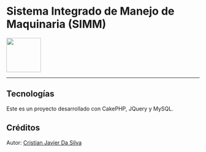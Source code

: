# Sistema Integrado de Manejo de Maquinaria (SIMM)

<img height="90" src="https://github.com/cristianunne/simm/tree/master/webroot/img" width="90"/>

-----------------------------------------------------
## Tecnologías
Este es un proyecto desarrollado con CakePHP, JQuery y MySQL.


## Créditos

Autor: [Cristian Javier Da Silva](https://www.linkedin.com/in/cristian-j-dasilva/)
